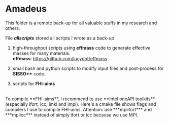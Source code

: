 # Amadeus
This folder is a remote back-up for all valuable stuffs in my research and others.

File ***allscripts*** stored all scripts I wrote as a back-up
1. high-throughput scripts using **effmass** code to generate effective masses for many materials.
<br/>**effmass**: https://github.com/lucydot/effmass
2. small bash and python scripts to modify input files and post-process for **SISSO++** code.

3. scripts for **FHI-aims**
<br/>
To compile **FHI-aims**, I recommend to use **Intel oneAPI toolkits** (espacially ifort, icc, imkl and impi).
Here's a cmake file shows flags and compilers I use to compile FHI-aims.
Attention: use ***mpiifort*** and ***mpiicc*** instead of simply ifort or icc because we use MPI.

